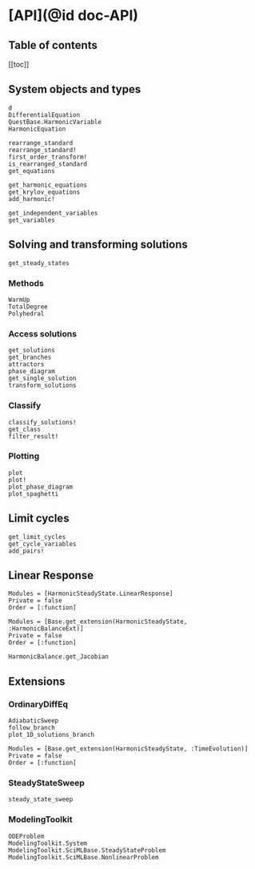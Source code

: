 # [API](@id doc-API)

## Table of contents

[[toc]] <!-- the level setting is in ".vitepress/config.mts" -->

## System objects and types

```@docs
d
DifferentialEquation
QuestBase.HarmonicVariable
HarmonicEquation
```

```@docs
rearrange_standard
rearrange_standard!
first_order_transform!
is_rearranged_standard
get_equations
```

```@docs
get_harmonic_equations
get_krylov_equations
add_harmonic!
```

```@docs
get_independent_variables
get_variables
```

## Solving and transforming solutions

```@docs
get_steady_states
```

### Methods

```@docs
WarmUp
TotalDegree
Polyhedral
```

### Access solutions

```@docs
get_solutions
get_branches
attractors
phase_diagram
get_single_solution
transform_solutions
```

### Classify

```@docs
classify_solutions!
get_class
filter_result!
```

### Plotting

```@docs
plot
plot!
plot_phase_diagram
plot_spaghetti
```

## Limit cycles

```@docs
get_limit_cycles
get_cycle_variables
add_pairs!
```

## Linear Response

```@autodocs
Modules = [HarmonicSteadyState.LinearResponse]
Private = false
Order = [:function]
```

```@autodocs
Modules = [Base.get_extension(HarmonicSteadyState, :HarmonicBalanceExt)]
Private = false
Order = [:function]
```

```@docs
HarmonicBalance.get_Jacobian
```

## Extensions

### OrdinaryDiffEq

```@docs
AdiabaticSweep
follow_branch
plot_1D_solutions_branch
```

```@autodocs; canonical=false
Modules = [Base.get_extension(HarmonicSteadyState, :TimeEvolution)]
Private = false
Order = [:function]
```

### SteadyStateSweep

```@docs
steady_state_sweep
```

### ModelingToolkit

```@docs
ODEProblem
ModelingToolkit.System
ModelingToolkit.SciMLBase.SteadyStateProblem
ModelingToolkit.SciMLBase.NonlinearProblem
```

